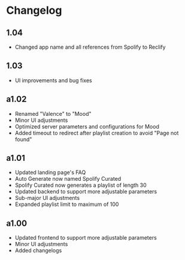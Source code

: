 # Changelog

## 1.04
-   Changed app name and all references from Spolify to Reclify

## 1.03
-   UI improvements and bug fixes

## a1.02

-   Renamed "Valence" to "Mood"
-   Minor UI adjustments
-   Optimized server parameters and configurations for Mood
-   Added timeout to redirect after playlist creation to avoid "Page not found"

## a1.01

-   Updated landing page's FAQ
-   Auto Generate now named Spolify Curated
-   Spolify Curated now generates a playlist of length 30
-   Updated backend to support more adjustable parameters
-   Sub-major UI adjustments
-   Expanded playlist limit to maximum of 100

## a1.00

-   Updated frontend to support more adjustable parameters
-   Minor UI adjustments
-   Added changelogs
